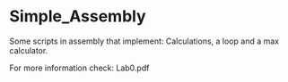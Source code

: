 # Simple_Assembly

Some scripts in assembly that implement: Calculations, a loop and a max calculator.

For more information check: Lab0.pdf
